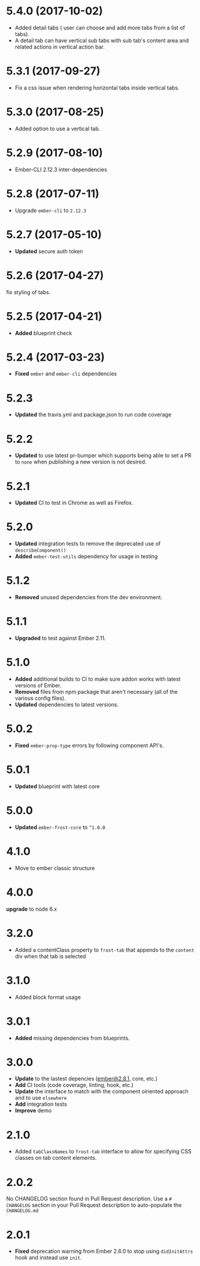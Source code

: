# 5.4.0 (2017-10-02)
- Added detail tabs ( user can choose and add more tabs from a list of tabs).
- A detail tab can have vertical sub tabs with sub tab's content area and related actions in vertical action bar.


# 5.3.1 (2017-09-27)
- Fix a css issue when rendering horizontal tabs inside vertical tabs.



# 5.3.0 (2017-08-25)
- Added option to use a vertical tab.


# 5.2.9 (2017-08-10)
* Ember-CLI 2.12.3 inter-dependencies

# 5.2.8 (2017-07-11)
* Upgrade `ember-cli` to `2.12.3`

# 5.2.7 (2017-05-10)
* **Updated** secure auth token


# 5.2.6 (2017-04-27)
fix styling of tabs.


# 5.2.5 (2017-04-21)
* **Added** blueprint check

# 5.2.4 (2017-03-23)
* **Fixed** `ember` and `ember-cli` dependencies

# 5.2.3
* **Updated** the travis.yml and package.json to run code coverage

# 5.2.2
* **Updated** to use latest pr-bumper which supports being able to set a PR to `none` when publishing a new version is not desired.


# 5.2.1

* **Updated** CI to test in Chrome as well as Firefox.


# 5.2.0

* **Updated** integration tests to remove the deprecated use of `describeComponent()`
* **Added** `ember-test-utils` dependency for usage in testing


# 5.1.2

* **Removed** unused dependencies from the dev environment.


# 5.1.1

* **Upgraded** to test against Ember 2.11.


# 5.1.0

* **Added** additional builds to CI to make sure addon works with latest versions of Ember.
* **Removed** files from npm package that aren't necessary (all of the various config files).
* **Updated** dependencies to latest versions.


# 5.0.2

* **Fixed** `ember-prop-type` errors by following component API's.


# 5.0.1
* **Updated** blueprint with latest core



# 5.0.0
* **Updated** `ember-frost-core` to `^1.0.0`



# 4.1.0
* Move to ember classic structure


# 4.0.0
**upgrade** to node 6.x



# 3.2.0
- Added a contentClass property to `frost-tab` that appends to the `content` div when that tab is selected


# 3.1.0
* Added block format usage


# 3.0.1

* **Added** missing dependencies from blueprints.



# 3.0.0
* **Update** to the lastest depencies (ember@2.8.1, core, etc.)
* **Add** CI tools (code coverage, linting, hook, etc.)
* **Update** the interface to match with the component oiriented approach and to use `elsewhere`
* **Add** integration tests
* **Improve** demo 

# 2.1.0
* Added `tabClassNames` to `frost-tab` interface to allow for specifying CSS classes on tab content elements.

# 2.0.2
No CHANGELOG section found in Pull Request description.
Use a `# CHANGELOG` section in your Pull Request description to auto-populate the `CHANGELOG.md`

# 2.0.1

* **Fixed** deprecation warning from Ember 2.6.0 to stop using `didInitAttrs` hook and instead use `init`.

